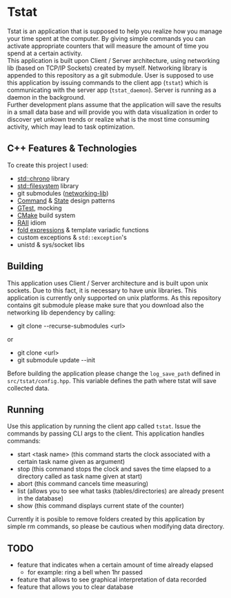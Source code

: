 # Tstat

Tstat is an application that is supposed to help you realize how you manage your time spent at the computer. By giving simple commands you can activate appropriate counters that will measure the amount of time you spend at a certain activity.  
This application is built upon Client / Server architecture, using networking lib (based on TCP/IP Sockets) created by myself. Networking library is appended to this repository as a git submodule. User is supposed to use this application by issuing commands to the client app (`tstat`) which is communicating with the server app (`tstat_daemon`). Server is running as a daemon in the background.  
Further development plans assume that the application will save the results in a small data base and will provide you with data visualization in order to discover yet unkown trends or realize what is the most time consuming activity, which may lead to task optimization.

## C++ Features & Technologies

To create this project I used:
- [std::chrono](https://en.cppreference.com/w/cpp/chrono) library
- [std::filesystem](https://en.cppreference.com/w/cpp/filesystem) library
- git submodules ([networking-lib](https://github.com/WojtekMs/Networking))
- [Command](https://refactoring.guru/design-patterns/command) & [State](https://refactoring.guru/design-patterns/state) design patterns
- [GTest](https://github.com/google/googletest), mocking
- [CMake](https://cmake.org/) build system
- [RAII](https://en.cppreference.com/w/cpp/language/raii) idiom
- [fold expressions](https://en.cppreference.com/w/cpp/language/fold) & template variadic functions
- custom exceptions & `std::exception`'s
- unistd & sys/socket libs



## Building

This application uses Client / Server architecture and is built upon unix sockets. Due to this fact, it is necessary to have unix libraries. This application is currently only supported on unix platforms. As this repository contains git submodule please make sure that you download also the networking lib dependency by calling:
- git clone --recurse-submodules \<url>  

or  
  
- git clone \<url>
- git submodule update --init

Before building the application please change the `log_save_path` defined in `src/tstat/config.hpp`. This variable defines the path where tstat will save collected data.

## Running
Use this application by running the client app called `tstat`. Issue the commands by passing CLI args to the client.
This application handles commands:
- start \<task name> (this command starts the clock associated with a certain task name given as argument)
- stop (this command stops the clock and saves the time elapsed to a directory called as task name given at start)
- abort (this command cancels time measuring)
- list (allows you to see what tasks (tables/directories) are already present in the database)
- show (this command displays current state of the counter)

Currently it is posible to remove folders created by this application by simple rm commands, so please be cautious when modifying data directory.

## TODO
- feature that indicates when a certain amount of time already elapsed 
  - for example: ring a bell when 1hr passed
- feature that allows to see graphical interpretation of data recorded
- feature that allows you to clear database

